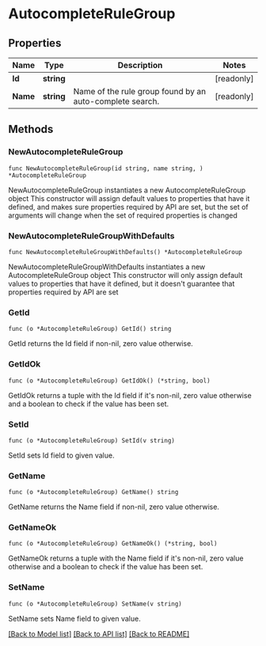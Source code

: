 # AutocompleteRuleGroup

## Properties

Name | Type | Description | Notes
------------ | ------------- | ------------- | -------------
**Id** | **string** |  | [readonly] 
**Name** | **string** | Name of the rule group found by an auto-complete search. | [readonly] 

## Methods

### NewAutocompleteRuleGroup

`func NewAutocompleteRuleGroup(id string, name string, ) *AutocompleteRuleGroup`

NewAutocompleteRuleGroup instantiates a new AutocompleteRuleGroup object
This constructor will assign default values to properties that have it defined,
and makes sure properties required by API are set, but the set of arguments
will change when the set of required properties is changed

### NewAutocompleteRuleGroupWithDefaults

`func NewAutocompleteRuleGroupWithDefaults() *AutocompleteRuleGroup`

NewAutocompleteRuleGroupWithDefaults instantiates a new AutocompleteRuleGroup object
This constructor will only assign default values to properties that have it defined,
but it doesn't guarantee that properties required by API are set

### GetId

`func (o *AutocompleteRuleGroup) GetId() string`

GetId returns the Id field if non-nil, zero value otherwise.

### GetIdOk

`func (o *AutocompleteRuleGroup) GetIdOk() (*string, bool)`

GetIdOk returns a tuple with the Id field if it's non-nil, zero value otherwise
and a boolean to check if the value has been set.

### SetId

`func (o *AutocompleteRuleGroup) SetId(v string)`

SetId sets Id field to given value.


### GetName

`func (o *AutocompleteRuleGroup) GetName() string`

GetName returns the Name field if non-nil, zero value otherwise.

### GetNameOk

`func (o *AutocompleteRuleGroup) GetNameOk() (*string, bool)`

GetNameOk returns a tuple with the Name field if it's non-nil, zero value otherwise
and a boolean to check if the value has been set.

### SetName

`func (o *AutocompleteRuleGroup) SetName(v string)`

SetName sets Name field to given value.



[[Back to Model list]](../README.md#documentation-for-models) [[Back to API list]](../README.md#documentation-for-api-endpoints) [[Back to README]](../README.md)


